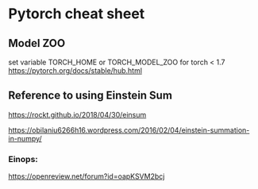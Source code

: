 # Pytorch cheat sheet
## Model ZOO 
set variable TORCH_HOME
or TORCH_MODEL_ZOO for torch < 1.7
https://pytorch.org/docs/stable/hub.html

## Reference to using Einstein Sum
https://rockt.github.io/2018/04/30/einsum

https://obilaniu6266h16.wordpress.com/2016/02/04/einstein-summation-in-numpy/

### Einops:
https://openreview.net/forum?id=oapKSVM2bcj
